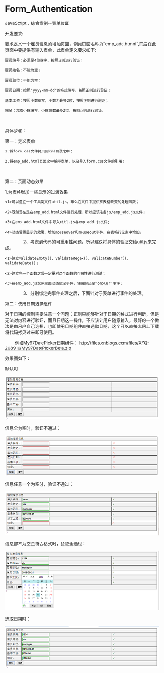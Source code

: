 # Form_Authentication
JavaScript：综合案例--表单验证


开发要求:

要求定义一个雇员信息的增加页面，例如页面名称为"emp_add.htmnl",而后在此页面中要提供有输入表单，此表单定义要求如下: 

    雇员编号：必须是4位数字，按照正则进行验证；
  
    雇员姓名：不能为空；

    雇员职位：不能为空；

    雇员日期：按照"yyyy-mm-dd"的格式编写，按照正则进行验证；

    基本工资：按照小数编写，小数为最多2位，按照正则进行验证；

    佣金：难找小数编写，小数位数最多2位，按照正则进行验证。
　　　
　　　

具体步骤：

第一：定义表单 

    1.将form.css文件拷贝到css目录之中；

    2.将emp_add.html页面之中编写表单，以及导入form.css文件的引用；

　　　　

第二：页面动态效果

  1.为表格增加一些显示的过渡效果

    <1>可以建立一个工具类文件util.js，难么在文件中提供有表格改变的处理函数；

    <2>既然现在是在emp_add.html文件进行处理，所以应该准备js/emp_add.js文件；

    <3>在emp_add.html文件中导入uitl.js与emp_add.js文件;

    <4>动态设置显示的效果，增加mouseover和mouseout事件，在表格行元素中增加。

　　　　
2、考虑到代码的可重用性问题，所以建议将具体的验证交给util.js来完成。

    <1>建立validateEmpty()、validateRegex()、validateNumber()、validateDate()；

    <2>建立完一个函数之后一定要对这个函数的可用性进行测试；

    <3>在emp_add.js文件里面动态绑定事件，使用的还是“onblur”事件;

　　　　
3、分别绑定完事件处理之后，下面针对于表单进行事件的处理。


第三：使用日期选择组件

对于日期的控制需要注意一个问题：正则只能够针对于日期的格式进行判断，但是无法对内容进行验证，而且日期这一操作，不应该让用户随意输入，最好的一个做法是由用户自己选择，也即使用日期组件直接选取日期，这个可以直接去网上下载将代码拷贝过来即可使用。

　　
例如My97DatePicker日期组件： http://files.cnblogs.com/files/XYQ-208910/My97DatePickerBeta.zip

效果图如下：

默认时：

![image](https://github.com/xiayuanquan/Form_Authentication/blob/master/screenshots/10.png)

信息全为空时，验证不通过：

![image](https://github.com/xiayuanquan/Form_Authentication/blob/master/screenshots/11.png)

信息任意一个为空时，验证不通过：

![image](https://github.com/xiayuanquan/Form_Authentication/blob/master/screenshots/14.png)

信息都不为空且符合格式时，验证全通过：

![image](https://github.com/xiayuanquan/Form_Authentication/blob/master/screenshots/13.png)

选取日期时：

![image](https://github.com/xiayuanquan/Form_Authentication/blob/master/screenshots/12.png)


